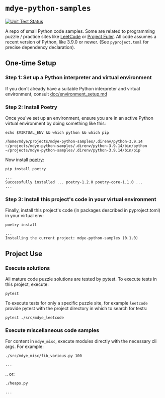 # `mdye-python-samples`

[![Unit Test Status](https://github.com/michaeldye/mdye-python-samples/actions/workflows/python-app.yaml/badge.svg)](https://github.com/michaeldye/mdye-python-samples/actions)

A repo of small Python code samples. Some are related to programming puzzle /
practice sites like [LeetCode](https://leetcode.com) or [Project
Euler](https://projecteuler.net). All code assumes a recent version of Python,
like 3.9.0 or newer. (See `pyproject.toml` for precise dependency declaration).


## One-time Setup

### Step 1: Set up a Python interpreter and virtual environment

If you don't already have a suitable Python interpreter and virtual environment, consult [doc/environment_setup.md](doc/environment_setup.md)

### Step 2: Install Poetry

Once you've set up an environment, ensure you are in an active Python virtual environment by doing something like this:

    echo $VIRTUAL_ENV && which python && which pip
    
    /home/mdye/projects/mdye-python-samples/.direnv/python-3.9.14
    ~/projects/mdye-python-samples/.direnv/python-3.9.14/bin/python
    ~/projects/mdye-python-samples/.direnv/python-3.9.14/bin/pip

Now install [poetry](https://pypi.org/project/poetry/):

    pip install poetry
    
    ...
    Successfully installed ... poetry-1.2.0 poetry-core-1.1.0 ... 
    ...

### Step 3: Install this project's code in your virtual environment

Finally, install this project's code (in packages described in pyproject.toml) in your virtual env:

    poetry install
    
    ...
    Installing the current project: mdye-python-samples (0.1.0)


## Project Use

### Execute solutions

All mature code puzzle solutions are tested by pytest. To execute tests in this project, execute:

    pytest

To execute tests for only a specific puzzle site, for example `leetcode` provide pytest with the project directory in which to search for tests:

    pytest ./src/mdye_leetcode

### Execute miscellaneous code samples

For content in `mdye_misc`, execute modules directly with the necessary cli args. For example:

    ./src/mdye_misc/fib_various.py 100
    
    ...

.. or:

    ./heaps.py
    
    ...
